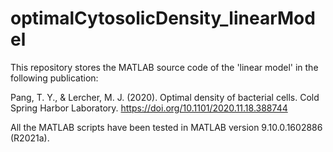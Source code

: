 # optimalCytosolicDensity_linearModel
This repository stores the MATLAB source code of the 'linear model' in the following publication:

Pang, T. Y., & Lercher, M. J. (2020). Optimal density of bacterial cells. Cold Spring Harbor Laboratory. https://doi.org/10.1101/2020.11.18.388744



All the MATLAB scripts have been tested in MATLAB version 9.10.0.1602886 (R2021a).
